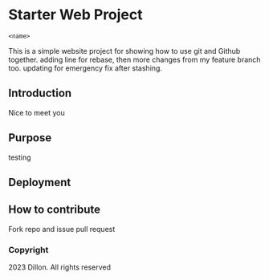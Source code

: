 # Starter Web Project

    <name>
This is a simple website project for showing how to use git and Github together. adding line for rebase, then more changes from my feature branch too. updating for emergency fix after stashing.

## Introduction
Nice to meet you

## Purpose
testing

## Deployment

## How to contribute

Fork repo and issue pull request

### Copyright

2023 Dillon. All rights reserved
